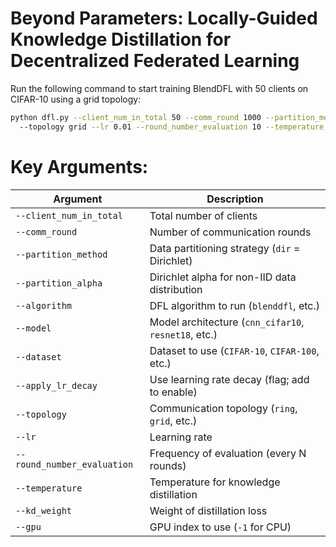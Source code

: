 # Beyond Parameters: Locally-Guided Knowledge Distillation for Decentralized Federated Learning

Run the following command to start training BlendDFL with 50 clients on CIFAR-10 using a grid topology:

```bash
python dfl.py --client_num_in_total 50 --comm_round 1000 --partition_method dir --partition_alpha 0.3 --algorithm blenddfl --model cnn_cifar10 --dataset cifar10 --apply_lr_decay 
  --topology grid --lr 0.01 --round_number_evaluation 10 --temperature 3 --kd_weight 10 --gpu 1
```
# Key Arguments:

| Argument                    | Description                                                                 |
|----------------------------|-----------------------------------------------------------------------------|
| `--client_num_in_total`    | Total number of clients                                                     |
| `--comm_round`             | Number of communication rounds                                              |
| `--partition_method`       | Data partitioning strategy (`dir` = Dirichlet)                              |
| `--partition_alpha`        | Dirichlet alpha for non-IID data distribution                               |
| `--algorithm`              | DFL algorithm to run (`blenddfl`, etc.)                                     |
| `--model`                  | Model architecture (`cnn_cifar10`, `resnet18`, etc.)                        |
| `--dataset`                | Dataset to use (`CIFAR-10`, `CIFAR-100`, etc.)                                   |
| `--apply_lr_decay`         | Use learning rate decay (flag; add to enable)                               |
| `--topology`               | Communication topology (`ring`, `grid`, etc.)                               |
| `--lr`                     | Learning rate                                                               |
| `--round_number_evaluation`| Frequency of evaluation (every N rounds)                                    |
| `--temperature`            | Temperature for knowledge distillation                                      |
| `--kd_weight`              | Weight of distillation loss                                                 |                                          |
| `--gpu`                    | GPU index to use (`-1` for CPU)                                             |

